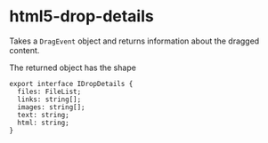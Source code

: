 # html5-drop-details

Takes a `DragEvent` object and returns information about the dragged content.

The returned object has the shape

```
export interface IDropDetails {
  files: FileList;
  links: string[];
  images: string[];
  text: string;
  html: string;
}
```
